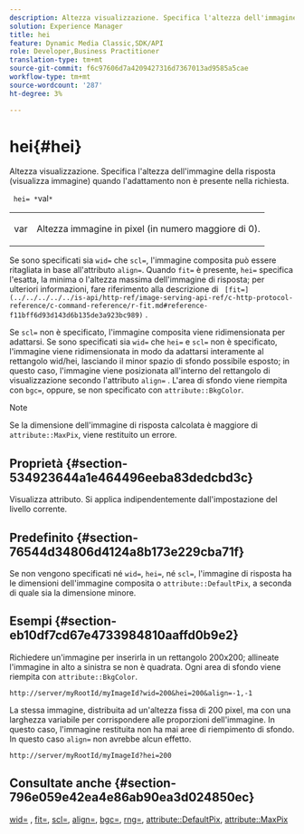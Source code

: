 ```yaml
---
description: Altezza visualizzazione. Specifica l'altezza dell'immagine della risposta (visualizza immagine) quando l'adattamento non è presente nella richiesta.
solution: Experience Manager
title: hei
feature: Dynamic Media Classic,SDK/API
role: Developer,Business Practitioner
translation-type: tm+mt
source-git-commit: f6c97606d7a4209427316d7367013ad9585a5cae
workflow-type: tm+mt
source-wordcount: '287'
ht-degree: 3%

---
```



# hei{#hei}

Altezza visualizzazione. Specifica l&#39;altezza dell&#39;immagine della risposta (visualizza immagine) quando l&#39;adattamento non è presente nella richiesta.

` hei= *`val`*`

<table id="simpletable_1A36827B6E6647888A4E6E868975D716"> 
 <tr class="strow"> 
  <td class="stentry"> <p> <span class="codeph"> <span class="varname"> var  </span> </span> </p> </td> 
  <td class="stentry"> <p>Altezza immagine in pixel (in numero maggiore di 0). </p> </td> 
 </tr> 
</table>

Se sono specificati sia `wid=` che `scl=`, l&#39;immagine composita può essere ritagliata in base all&#39;attributo `align=`. Quando `fit=` è presente, `hei=` specifica l&#39;esatta, la minima o l&#39;altezza massima dell&#39;immagine di risposta; per ulteriori informazioni, fare riferimento alla descrizione di ` [fit=](../../../../../is-api/http-ref/image-serving-api-ref/c-http-protocol-reference/c-command-reference/r-fit.md#reference-f11bff6d93d143d6b135de3a923bc989)` .

Se `scl=` non è specificato, l&#39;immagine composita viene ridimensionata per adattarsi. Se sono specificati sia `wid=` che `hei=` e `scl=` non è specificato, l&#39;immagine viene ridimensionata in modo da adattarsi interamente al rettangolo wid/hei, lasciando il minor spazio di sfondo possibile esposto; in questo caso, l&#39;immagine viene posizionata all&#39;interno del rettangolo di visualizzazione secondo l&#39;attributo `align=` . L&#39;area di sfondo viene riempita con `bgc=`, oppure, se non specificato con `attribute::BkgColor`.

>[!NOTE]
>
>Se la dimensione dell&#39;immagine di risposta calcolata è maggiore di `attribute::MaxPix`, viene restituito un errore.

## Proprietà {#section-534923644a1e464496eeba83dedcbd3c}

Visualizza attributo. Si applica indipendentemente dall&#39;impostazione del livello corrente.

## Predefinito {#section-76544d34806d4124a8b173e229cba71f}

Se non vengono specificati né `wid=`, `hei=`, né `scl=`, l&#39;immagine di risposta ha le dimensioni dell&#39;immagine composita o `attribute::DefaultPix`, a seconda di quale sia la dimensione minore.

## Esempi {#section-eb10df7cd67e4733984810aaffd0b9e2}

Richiedere un&#39;immagine per inserirla in un rettangolo 200x200; allineate l&#39;immagine in alto a sinistra se non è quadrata. Ogni area di sfondo viene riempita con `attribute::BkgColor`.

`http://server/myRootId/myImageId?wid=200&hei=200&align=-1,-1`

La stessa immagine, distribuita ad un&#39;altezza fissa di 200 pixel, ma con una larghezza variabile per corrispondere alle proporzioni dell&#39;immagine. In questo caso, l&#39;immagine restituita non ha mai aree di riempimento di sfondo. In questo caso `align=` non avrebbe alcun effetto.

`http://server/myRootId/myImageId?hei=200`

## Consultate anche {#section-796e059e42ea4e86ab90ea3d024850ec}

[wid=](../../../../../is-api/http-ref/image-serving-api-ref/c-http-protocol-reference/c-command-reference/r-is-http-wid.md#reference-bfeadcb67bf4485f851eb21345527e47) ,  [fit=](../../../../../is-api/http-ref/image-serving-api-ref/c-http-protocol-reference/c-command-reference/r-fit.md#reference-f11bff6d93d143d6b135de3a923bc989),  [scl=](../../../../../is-api/http-ref/image-serving-api-ref/c-http-protocol-reference/c-command-reference/r-scl.md#reference-b2a74e493d0d407e98fe350551ba3fcc),  [align=](../../../../../is-api/http-ref/image-serving-api-ref/c-http-protocol-reference/c-command-reference/r-align.md#reference-b7d6b87c75124d78884f916dd6544bc7),  [bgc=](../../../../../is-api/http-ref/image-serving-api-ref/c-http-protocol-reference/c-command-reference/r-bgc.md#reference-53376175f617446fbe5c69120f834b88),  [rng=](../../../../../is-api/http-ref/image-serving-api-ref/c-http-protocol-reference/c-command-reference/r-rgn.md#reference-daa9b80e0d8c4b1aa67d116b578d592f),  [attribute::DefaultPix](../../../../../is-api/image-catalog/image-serving-api-ref/c-image-catalog-reference/c-attributes-reference/r-defaultpix.md#reference-996b2c22b30f4fd9b970c84063306df1),  [attribute::MaxPix](../../../../../is-api/image-catalog/image-serving-api-ref/c-image-catalog-reference/c-attributes-reference/r-maxpix.md#reference-e167d396ac794079ba8b5e6eb16eeda5)
